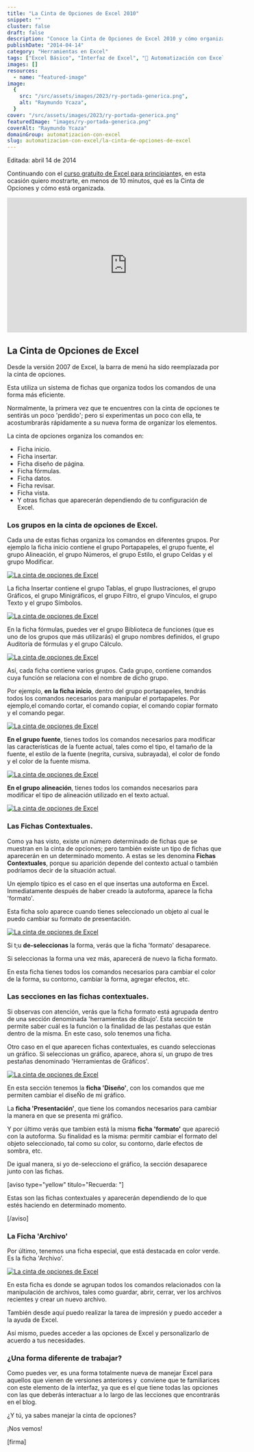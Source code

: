 ```yaml
---
title: "La Cinta de Opciones de Excel 2010"
snippet: ""
cluster: false
draft: false
description: "Conoce la Cinta de Opciones de Excel 2010 y cómo organiza los comandos en fichas para facilitar su acceso. Mejora tu manejo de Excel con esta información clave."
publishDate: "2014-04-14"
category: "Herramientas en Excel"
tags: ["Excel Básico", "Interfaz de Excel", "🤖 Automatización con Excel"]
images: []
resources:
  - name: "featured-image"
image:
  {
    src: "/src/assets/images/2023/ry-portada-generica.png",
    alt: "Raymundo Ycaza",
  }
cover: "/src/assets/images/2023/ry-portada-generica.png"
featuredImage: "images/ry-portada-generica.png"
coverAlt: "Raymundo Ycaza"
domainGroup: automatizacion-con-excel
slug: automatizacion-con-excel/la-cinta-de-opciones-de-excel
---
```


Editada: abril 14 de 2014

Continuando con el [curso gratuito de Excel para principiante](http://raymundoycaza.com/excel-para-principiantes/ "Excel para Principiantes")s, en esta ocasión quiero mostrarte, en menos de 10 minutos, qué es la Cinta de Opciones y cómo está organizada.

<iframe src="http://www.youtube.com/embed/TzrGwMhHLrk" height="315" width="560" allowfullscreen frameborder="0"></iframe>

## La Cinta de Opciones de Excel

Desde la versión 2007 de Excel, la barra de menú ha sido reemplazada por la cinta de opciones.

Esta utiliza un sistema de fichas que organiza todos los comandos de una forma más eficiente.

Normalmente, la primera vez que te encuentres con la cinta de opciones te sentirás un poco 'perdido'; pero si experimentas un poco con ella, te acostumbrarás rápidamente a su nueva forma de organizar los elementos.

La cinta de opciones organiza los comandos en:

- Ficha inicio.
- Ficha insertar.
- Ficha diseño de página.
- Ficha fórmulas.
- Ficha datos.
- Ficha revisar.
- Ficha vista.
- Y otras fichas que aparecerán dependiendo de tu configuración de Excel.

### Los grupos en la cinta de opciones de Excel.

Cada una de estas fichas organiza los comandos en diferentes grupos. Por ejemplo la ficha inicio contiene el grupo Portapapeles, el grupo fuente, el grupo Alineación, el grupo Números, el grupo Estilo, el grupo Celdas y el grupo Modificar.

[![La cinta de opciones de Excel](/src/assets/images/2023/la-cinta-de-opciones-de-excel-000366-600x101.png)](http://raymundoycaza.com/wp-content/uploads/la-cinta-de-opciones-de-excel-000366.png)

La ficha Insertar contiene el grupo Tablas, el grupo Ilustraciones, el grupo Gráficos, el grupo Minigráficos, el grupo Filtro, el grupo Vínculos, el grupo Texto y el grupo Símbolos.

[![La cinta de opciones de Excel](/src/assets/images/2023/la-cinta-de-opciones-de-excel-000367-600x112.png)](http://raymundoycaza.com/wp-content/uploads/la-cinta-de-opciones-de-excel-000367.png)

En la ficha fórmulas, puedes ver el grupo Biblioteca de funciones (que es uno de los grupos que más utilizarás) el grupo nombres definidos, el grupo Auditoría de fórmulas y el grupo Cálculo.

[![La cinta de opciones de Excel](/src/assets/images/2023/la-cinta-de-opciones-de-excel-000368-600x97.png)](http://raymundoycaza.com/wp-content/uploads/la-cinta-de-opciones-de-excel-000368.png)

Así, cada ficha contiene varios grupos. Cada grupo, contiene comandos cuya función se relaciona con el nombre de dicho grupo.

Por ejemplo, **en la ficha inicio**, dentro del grupo portapapeles, tendrás todos los comandos necesarios para manipular el portapapeles. Por ejemplo,el comando cortar, el comando copiar, el comando copiar formato y el comando pegar.

[![La cinta de opciones de Excel](/src/assets/images/2023/la-cinta-de-opciones-de-excel-000369.png)](http://raymundoycaza.com/wp-content/uploads/la-cinta-de-opciones-de-excel-000369.png)

**En el grupo fuente**, tienes todos los comandos necesarios para modificar las características de la fuente actual, tales como el tipo, el tamaño de la fuente, el estilo de la fuente (negrita, cursiva, subrayada), el color de fondo y el color de la fuente misma.

[![La cinta de opciones de Excel](/src/assets/images/2023/la-cinta-de-opciones-de-excel-000370.png)](http://raymundoycaza.com/wp-content/uploads/la-cinta-de-opciones-de-excel-000370.png)

**En el grupo alineación**, tienes todos los comandos necesarios para modificar el tipo de alineación utilizado en el texto actual.

[![La cinta de opciones de Excel](/src/assets/images/2023/la-cinta-de-opciones-de-excel-000371.png)](http://raymundoycaza.com/wp-content/uploads/la-cinta-de-opciones-de-excel-000371.png)

### Las Fichas Contextuales.

Como ya has visto, existe un número determinado de fichas que se muestran en la cinta de opciones; pero también existe un tipo de fichas que aparecerán en un determinado momento. A estas se les denomina **Fichas Contextuales**, porque su aparición depende del contexto actual o también podríamos decir de la situación actual.

Un ejemplo típico es el caso en el que insertas una autoforma en Excel. Inmediatamente después de haber creado la autoforma, aparece la ficha 'formato'.

Esta ficha solo aparece cuando tienes seleccionado un objeto al cual le puedo cambiar su formato de presentación.

[![La cinta de opciones de Excel](/src/assets/images/2023/la-cinta-de-opciones-de-excel-000372-421x600.png)](http://raymundoycaza.com/wp-content/uploads/la-cinta-de-opciones-de-excel-000372.png)

Si t;u **de-seleccionas** la forma, verás que la ficha 'formato' desaparece.

Si seleccionas la forma una vez más, aparecerá de nuevo la ficha formato.

En esta ficha tienes todos los comandos necesarios para cambiar el color de la forma, su contorno, cambiar la forma, agregar efectos, etc.

### Las secciones en las fichas contextuales.

Si observas con atención, verás que la ficha formato está agrupada dentro de una sección denominada 'herramientas de dibujo'. Esta sección te permite saber cuál es la función o la finalidad de las pestañas que están dentro de la misma. En este caso, solo tenemos una ficha.

Otro caso en el que aparecen fichas contextuales, es cuando seleccionas un gráfico. Si seleccionas un gráfico, aparece, ahora sí, un grupo de tres pestañas denominado 'Herramientas de Gráficos'.

[![La cinta de opciones de Excel](/src/assets/images/2023/la-cinta-de-opciones-de-excel-000373.png)](http://raymundoycaza.com/wp-content/uploads/la-cinta-de-opciones-de-excel-000373.png)

En esta sección tenemos la **ficha 'Diseño'**, con los comandos que me permiten cambiar el diseÑo de mi gráfico.

La **ficha 'Presentación'**, que tiene los comandos necesarios para cambiar la manera en que se presenta mi gráfico.

Y por último verás que tambíen está la misma **ficha 'formato'** que apareció con la autoforma. Su finalidad es la misma: permitir cambiar el formato del objeto seleccionado, tal como su color, su contorno, darle efectos de sombra, etc.

De igual manera, si yo de-selecciono el gráfico, la sección desaparece junto con las fichas.

\[aviso type="yellow" titulo="Recuerda: "\]

Estas son las fichas contextuales y aparecerán dependiendo de lo que estés haciendo en determinado momento.

\[/aviso\]

### La Ficha 'Archivo'

Por último, tenemos una ficha especial, que está destacada en color verde. Es la ficha 'Archivo'.

[![La cinta de opciones de Excel](/src/assets/images/2023/la-cinta-de-opciones-de-excel-000374.png)](http://raymundoycaza.com/wp-content/uploads/la-cinta-de-opciones-de-excel-000374.png)

En esta ficha es donde se agrupan todos los comandos relacionados con la manipulación de archivos, tales como guardar, abrir, cerrar, ver los archivos recientes y crear un nuevo archivo.

También desde aquí puedo realizar la tarea de impresión y puedo acceder a la ayuda de Excel.

Así mismo, puedes acceder a las opciones de Excel y personalizarlo de acuerdo a tus necesidades.

### ¿Una forma diferente de trabajar?

Como puedes ver, es una forma totalmente nueva de manejar Excel para aquellos que vienen de versiones anteriores y  conviene que te familiarices con este elemento de la interfaz, ya que es el que tiene todas las opciones con las que deberás interactuar a lo largo de las lecciones que encontrarás en el blog.

¿Y tú, ya sabes manejar la cinta de opciones?

¡Nos vemos!

\[firma\]

